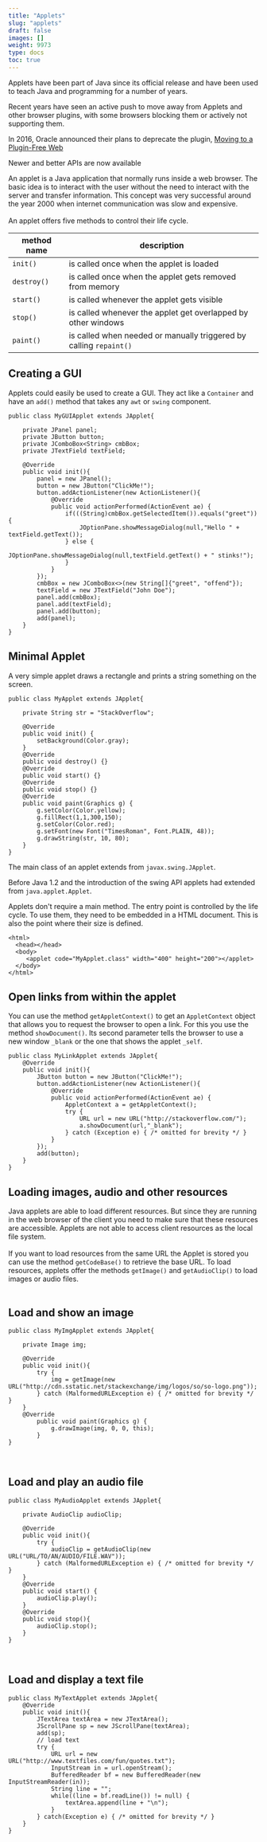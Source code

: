 ```yaml
---
title: "Applets"
slug: "applets"
draft: false
images: []
weight: 9973
type: docs
toc: true
---
```


Applets have been part of Java since its official release and have been used to teach Java and programming for a number of years.

Recent years have seen an active push to move away from Applets and other browser plugins, with some browsers blocking them or actively not supporting them.

In 2016, Oracle announced their plans to deprecate the plugin, [Moving to a Plugin-Free Web](https://blogs.oracle.com/java-platform-group/entry/moving_to_a_plugin_free)

Newer and better APIs are now available

An applet is a Java application that normally runs inside a web browser. The basic idea is to interact with the user without the need to interact with the server and transfer information. This concept was very successful around the year 2000 when internet communication was slow and expensive.<br><br>
An applet offers five methods to control their life cycle.

| method name | description |
| ------ | ------ |
| `init()` | is called once when the applet is loaded |
| `destroy()` | is called once when the applet gets removed from memory |
| `start()` | is called whenever the applet gets visible |
| `stop()` | is called whenever the applet get overlapped by other windows |
| `paint()` | is called when needed or manually triggered by calling `repaint()` |


## Creating a GUI
Applets could easily be used to create a GUI. They act like a `Container` and have an `add()` method that takes any `awt` or `swing` component.

    public class MyGUIApplet extends JApplet{

        private JPanel panel;
        private JButton button;
        private JComboBox<String> cmbBox;
        private JTextField textField;

        @Override
        public void init(){
            panel = new JPanel();        
            button = new JButton("ClickMe!");
            button.addActionListener(new ActionListener(){
                @Override
                public void actionPerformed(ActionEvent ae) {
                    if(((String)cmbBox.getSelectedItem()).equals("greet")) {
                        JOptionPane.showMessageDialog(null,"Hello " + textField.getText());
                    } else {
                        JOptionPane.showMessageDialog(null,textField.getText() + " stinks!");
                    }
                }
            });
            cmbBox = new JComboBox<>(new String[]{"greet", "offend"});
            textField = new JTextField("John Doe");
            panel.add(cmbBox);
            panel.add(textField);
            panel.add(button);
            add(panel);
        }
    }
    

## Minimal Applet
A very simple applet draws a rectangle and prints a string something on the screen.

    public class MyApplet extends JApplet{ 

        private String str = "StackOverflow";

        @Override
        public void init() {
            setBackground(Color.gray);
        }
        @Override
        public void destroy() {}
        @Override
        public void start() {}
        @Override
        public void stop() {}
        @Override
        public void paint(Graphics g) {
            g.setColor(Color.yellow);
            g.fillRect(1,1,300,150);
            g.setColor(Color.red);
            g.setFont(new Font("TimesRoman", Font.PLAIN, 48));
            g.drawString(str, 10, 80);
        }
    }

The main class of an applet extends from `javax.swing.JApplet`.<br>
<!-- if version [lte Java SE 1.2] -->
Before Java 1.2 and the introduction of the swing API applets had extended from `java.applet.Applet`.
<!-- end version if -->

Applets don't require a main method. The entry point is controlled by the life cycle. To use them, they need to be embedded in a HTML document. This is also the point where their size is defined.

    <html>
      <head></head>
      <body>
         <applet code="MyApplet.class" width="400" height="200"></applet>
      </body>
    </html>
    

## Open links from within the applet
You can use the method `getAppletContext()` to get an `AppletContext` object that allows you to request the browser to open a link. For this you use the method `showDocument()`. Its second parameter tells the browser to use a new window `_blank` or the one that shows the applet `_self`.

    public class MyLinkApplet extends JApplet{
        @Override
        public void init(){
            JButton button = new JButton("ClickMe!");
            button.addActionListener(new ActionListener(){
                @Override
                public void actionPerformed(ActionEvent ae) {
                    AppletContext a = getAppletContext();                 
                    try {
                        URL url = new URL("http://stackoverflow.com/");
                        a.showDocument(url,"_blank");
                    } catch (Exception e) { /* omitted for brevity */ }   
                }
            });
            add(button);
        }
    }
 

## Loading images, audio and other resources
Java applets are able to load different resources. But since they are running in the web browser of the client you need to make sure that these resources are accessible. Applets are not able to access client resources as the local file system.<br><br>
If you want to load resources from the same URL the Applet is stored you can use the method `getCodeBase()` to retrieve the base URL. To load resources, applets offer the methods `getImage()` and `getAudioClip()` to load images or audio files.<br><br>

**Load and show an image**
-----
    public class MyImgApplet extends JApplet{

        private Image img;

        @Override
        public void init(){
            try {
                img = getImage(new URL("http://cdn.sstatic.net/stackexchange/img/logos/so/so-logo.png"));
            } catch (MalformedURLException e) { /* omitted for brevity */ }
        }
        @Override
            public void paint(Graphics g) {
                g.drawImage(img, 0, 0, this);
            } 
    }

<br>

**Load and play an audio file**
-----
    public class MyAudioApplet extends JApplet{

        private AudioClip audioClip;

        @Override
        public void init(){
            try {
                audioClip = getAudioClip(new URL("URL/TO/AN/AUDIO/FILE.WAV"));
            } catch (MalformedURLException e) { /* omitted for brevity */ }
        }
        @Override
        public void start() {
            audioClip.play();
        } 
        @Override
        public void stop(){
            audioClip.stop();
        }
    }

<br>

**Load and display a text file**
-----
    public class MyTextApplet extends JApplet{
        @Override
        public void init(){
            JTextArea textArea = new JTextArea();
            JScrollPane sp = new JScrollPane(textArea);
            add(sp);
            // load text
            try {
                URL url = new URL("http://www.textfiles.com/fun/quotes.txt");
                InputStream in = url.openStream();
                BufferedReader bf = new BufferedReader(new InputStreamReader(in));
                String line = "";
                while((line = bf.readLine()) != null) {
                    textArea.append(line + "\n");
                }
            } catch(Exception e) { /* omitted for brevity */ }
        }
    }

